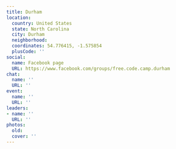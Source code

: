 ```yaml
---
title: Durham
location:
  country: United States
  state: North Carolina
  city: Durham
  neighborhood: 
  coordinates: 54.776415, -1.575854
  plusCode: ''
social:
  name: Facebook page
  URL: https://www.facebook.com/groups/free.code.camp.durham
chat:
  name: ''
  URL: ''
event:
  name: ''
  URL: ''
leaders:
- name: ''
  URL: ''
photos:
  old: 
  cover: ''
---
```

